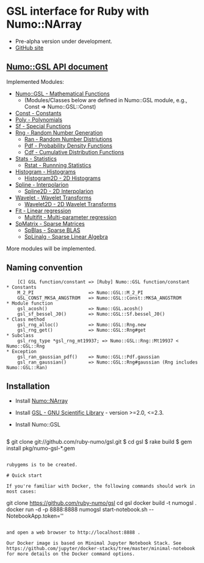 # GSL interface for Ruby with Numo::NArray

* Pre-alpha version under development.
* [GitHub site](https://github.com/ruby-numo/gsl)

## [Numo::GSL API document](http://ruby-numo.github.io/gsl/doc/)

Implemented Modules:

* [Numo::GSL - Mathematical Functions](http://ruby-numo.github.io/gsl/doc/Numo/GSL.html)
  * (Modules/Classes below are defined in Numo::GSL module, e.g., Const => Numo::GSL::Const)
* [Const - Constants](http://ruby-numo.github.io/gsl/doc/Numo/GSL/Const.html)
* [Poly - Polynomials](http://ruby-numo.github.io/gsl/doc/Numo/GSL/Poly.html)
* [Sf - Special Functions](http://ruby-numo.github.io/gsl/doc/Numo/GSL/Sf.html)
* [Rng - Random Number Generation](http://ruby-numo.github.io/gsl/doc/Numo/GSL/Rng.html)
  * [Ran - Random Number Distriutions](http://ruby-numo.github.io/gsl/doc/Numo/GSL/Ran.html)
  * [Pdf - Probability Density Functions](http://ruby-numo.github.io/gsl/doc/Numo/GSL/Pdf.html)
  * [Cdf - Cumulative Distribution Functions](http://ruby-numo.github.io/gsl/doc/Numo/GSL/Cdf.html)
* [Stats - Statistics](http://ruby-numo.github.io/gsl/doc/Numo/GSL/Stats.html)
  * [Rstat - Runnning Statistics](http://ruby-numo.github.io/gsl/doc/Numo/GSL/Rstat.html)
* [Histogram - Histograms](http://ruby-numo.github.io/gsl/doc/Numo/GSL/Histogram.html)
  * [Histogram2D - 2D Histograms](http://ruby-numo.github.io/gsl/doc/Numo/GSL/Histogram2D.html)
* [Spline - Interpolarion](http://ruby-numo.github.io/gsl/doc/Numo/GSL/Spline.html)
  * [Spline2D - 2D Interpolarion](http://ruby-numo.github.io/gsl/doc/Numo/GSL/Spline2D.html)
* [Wavelet - Wavelet Transforms](http://ruby-numo.github.io/gsl/doc/Numo/GSL/Wavelet.html)
  * [Wavelet2D - 2D Wavelet Transforms](http://ruby-numo.github.io/gsl/doc/Numo/GSL/Wavelet2D.html)
* [Fit - Linear regression](http://ruby-numo.github.io/gsl/doc/Numo/GSL/Fit.html)
  * [Multifit - Multi-parameter regression](http://ruby-numo.github.io/gsl/doc/Numo/GSL/Multifit.html)
* [SpMatrix - Sparse Matrices](http://ruby-numo.github.io/gsl/doc/Numo/GSL/SpMatrix.html)
  * [SpBlas - Sparse BLAS](http://ruby-numo.github.io/gsl/doc/Numo/GSL/SpBlas.html)
  * [SpLinalg - Sparse Linear Algebra](http://ruby-numo.github.io/gsl/doc/Numo/GSL/SpLinalg.html)

More modules will be implemented.

## Naming convention

```
    [C] GSL function/constant => [Ruby] Numo::GSL function/constant
* Constants
    M_2_PI                    => Numo::GSL::M_2_PI
    GSL_CONST_MKSA_ANGSTROM   => Numo::GSL::Const::MKSA_ANGSTROM
* Module function
    gsl_acosh()               => Numo::GSL.acosh()
    gsl_sf_bessel_J0()        => Numo::GSL::Sf.bessel_J0()
* Class method
    gsl_rng_alloc()           => Numo::GSL::Rng.new
    gsl_rng_get()             => Numo::GSL::Rng#get
* Subclass
    gsl_rng_type *gsl_rng_mt19937; => Numo::GSL::Rng::Mt19937 < Numo::GSL::Rng
* Exception
    gsl_ran_gaussian_pdf()    => Numo::GSL::Pdf.gaussian
    gsl_ran_gaussian()        => Numo::GSL::Rng#gaussian (Rng includes Numo::GSL::Ran)
```

## Installation

* Install [Numo::NArray](https://github.com/ruby-numo/narray)
* Install [GSL - GNU Scientific Library](http://www.gnu.org/software/gsl/) - version >=2.0, <=2.3.

* Install Numo::GSL
  ```shell
$ git clone git://github.com/ruby-numo/gsl.git
$ cd gsl
$ rake build
$ gem install pkg/numo-gsl-*.gem
```

rubygems is to be created.

# Quick start

If you're familiar with Docker, the following commands should work in most cases:

```
git clone https://github.com/ruby-numo/gsl
cd gsl
docker build -t numogsl .
docker run -d -p 8888:8888 numogsl start-notebook.sh --NotebookApp.token=''
```

and open a web browser to http://localhost:8888 .

Our Docker image is based on Minimal Jupyter Notebook Stack. See https://github.com/jupyter/docker-stacks/tree/master/minimal-notebook for more details on the Docker command options.

